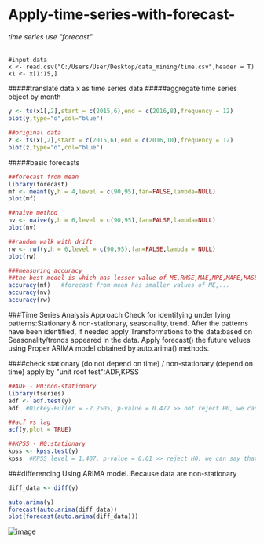 # Apply-time-series-with-forecast-
###### time series use "forecast" ######
```{R}
#input data
x <- read.csv("C:/Users/User/Desktop/data_mining/time.csv",header = T) 
x1 <- x[1:15,]
```

#####translate data x as time series data
#####aggregate time series object by month
```R
y <- ts(x1[,2],start = c(2015,6),end = c(2016,8),frequency = 12)
plot(y,type="o",col="blue")

##original data
z <- ts(x[,2],start = c(2015,6),end = c(2016,10),frequency = 12)
plot(z,type="o",col="blue")
```

#####basic forecasts
```r
##forecast from mean
library(forecast)
mf <- meanf(y,h = 4,level = c(90,95),fan=FALSE,lambda=NULL)
plot(mf)

##naive method
nv <- naive(y,h = 6,level = c(90,95),fan=FALSE,lambda=NULL)
plot(nv)

##random walk with drift
rw <- rwf(y,h = 6,level = c(90,95),fan=FALSE,lambda = NULL)
plot(rw)

###measuring accuracy
##the best model is which has lesser value of ME,RMSE,MAE,MPE,MAPE,MASE 
accuracy(mf)   #forecast from mean has smaller values of ME,...
accuracy(nv)
accuracy(rw)
```

###Time Series Analysis Approach
    Check for identifying under lying patterns:Stationary & non-stationary, seasonality, trend.
    After the patterns have been identified, if needed apply Transformations to the data:based on Seasonality/trends appeared in the data.
    Apply forecast() the future values using Proper ARIMA model obtained by auto.arima() methods.

####check stationary (do not depend on time) / non-stationary (depend on time)
    apply by "unit root test":ADF,KPSS

```r
##ADF - H0:non-stationary
library(tseries)
adf <- adf.test(y)
adf  #Dickey-Fuller = -2.2505, p-value = 0.477 >> not reject H0, we can't say that data is stationary

##acf vs lag
acf(y,plot = TRUE)

##KPSS - H0:stationary
kpss <- kpss.test(y)
kpss  #KPSS level = 1.407, p-value = 0.01 >> reject H0, we can say that data are non-stationary
```

###differencing
    Using ARIMA model. Because data are non-stationary
```r
diff_data <- diff(y)

auto.arima(y)
forecast(auto.arima(diff_data))
plot(forecast(auto.arima(diff_data)))
```
![image](https://github.com/kaoyuching/Apply-time-series-with-forecast-/blob/master/arima_1.png)
